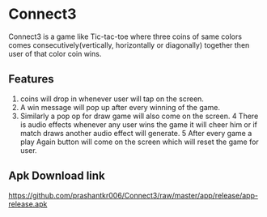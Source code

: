 # Connect3
Connect3 is a game like Tic-tac-toe where three coins of same colors comes consecutively(vertically, horizontally or diagonally) together then user of that color coin wins.

## Features
1. coins will drop in whenever user will tap on the screen.
2. A win message will pop up after every winning of the game.
3. Similarly a pop op for draw game will also come on the screen.
4 There is audio effects whenever any user wins the game it will cheer him or if match draws another audio effect will generate.
5 After every game a play Again button will come on the screen which will reset the game for user.

## Apk Download link
https://github.com/prashantkr006/Connect3/raw/master/app/release/app-release.apk
